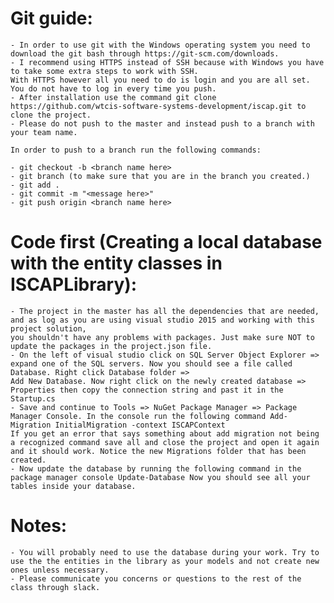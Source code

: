 ﻿# Git guide:

	- In order to use git with the Windows operating system you need to download the git bash through https://git-scm.com/downloads. 
	- I recommend using HTTPS instead of SSH because with Windows you have to take some extra steps to work with SSH.
	With HTTPS however all you need to do is login and you are all set. You do not have to log in every time you push.
	- After installation use the command git clone https://github.com/wtcis-software-systems-development/iscap.git to clone the project.
	- Please do not push to the master and instead push to a branch with your team name.
	
	In order to push to a branch run the following commands:
	
	- git checkout -b <branch name here>
	- git branch (to make sure that you are in the branch you created.)
	- git add .
	- git commit -m "<message here>" 
	- git push origin <branch name here> 
	

# Code first (Creating a local database with the entity classes in ISCAPLibrary):

	- The project in the master has all the dependencies that are needed, and as log as you are using visual studio 2015 and working with this project solution, 
	you shouldn't have any problems with packages. Just make sure NOT to update the packages in the project.json file. 
	- On the left of visual studio click on SQL Server Object Explorer => expand one of the SQL servers. Now you should see a file called Database. Right click Database folder => 
	Add New Database. Now right click on the newly created database => Properties then copy the connection string and past it in the Startup.cs 
	- Save and continue to Tools => NuGet Package Manager => Package Manager Console. In the console run the following command Add-Migration InitialMigration -context ISCAPContext
	If you get an error that says something about add migration not being a recognized command save all and close the project and open it again and it should work. Notice the new Migrations folder that has been created.
	- Now update the database by running the following command in the package manager console Update-Database Now you should see all your tables inside your database.
	
# Notes:

	- You will probably need to use the database during your work. Try to use the the entities in the library as your models and not create new ones unless necessary. 
	- Please communicate you concerns or questions to the rest of the class through slack.
	